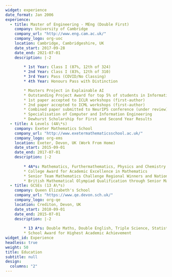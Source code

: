 ```yaml
---
widget: experience
date_format: Jan 2006
experience:
  - title: Master of Engineering - MEng (Double First)
    company: University of Cambridge
    company_url: "http://www.eng.cam.ac.uk/"
    company_logo: org-uoc
    location: Cambridge, Cambridgeshire, UK
    date_start: 2017-09-28
    date_end: 2021-07-01
    description: |-2
        
        * 1st Year: Class I (87%, 12th of 324)
        * 2nd Year: Class I (83%, 12th of 310)
        * 3rd Year: Pass (COVID/No Classing)
        * 4th Year: Honours Pass with Distinction

        * Masters Project in Explainable AI
        * Outstanding Project Award for top 5% of students in Information Engineering
        * 1st paper accepted to ICLR workshops (first-author)
        * 2nd paper accepted to ICML workshops (first-author)
        * Combined paper submitted to NeurIPS conference (under review)
        * Specialisation of Computer and Information Engineering
        * Dewhurst Scholarship for First and Second Year Results
  - title: A Levels (4A\*s)
    company: Exeter Mathematics School
    company_url: "http://www.exetermathematicsschool.ac.uk/"
    company_logo: org-ems
    location: Exeter, Devon, UK (Work From Home)
    date_start: 2015-09-01
    date_end: 2017-07-01
    description: |-2
        
        * 4A*s: Mathematics, Furthermathematics, Physics and Chemistry
        * College Award for Academic Excellence in Mathematics
        * Senior Team Mathematics Challenge Regional Winners and National Final Competitors
        * British Mathematical Olympiad Qualification through Senior Mathematical Challenge
  - title: GCSEs (13 A\*s)
    company: Queen Elizabeth's School
    company_url: "https://www.qe.devon.sch.uk/"
    company_logo: org-qe
    location: Crediton, Devon, UK
    date_start: 2010-09-01
    date_end: 2015-07-01
    description: |-2
        
        * 13 A*s: Double Maths, Double English, Triple Science, Statistics, Astronomy, Spanish, French, History, Geography
        * School Award for Highest Academic Achievement
widget_id: Experience
headless: true
weight: 50
title: Education
subtitle: null
design:
  columns: "2"
---
```

